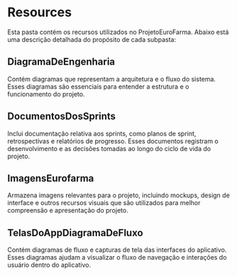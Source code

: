 # Resources

Esta pasta contém os recursos utilizados no ProjetoEuroFarma. Abaixo está uma descrição detalhada do propósito de cada subpasta:

## DiagramaDeEngenharia

Contém diagramas que representam a arquitetura e o fluxo do sistema. Esses diagramas são essenciais para entender a estrutura e o funcionamento do projeto.

## DocumentosDosSprints

Inclui documentação relativa aos sprints, como planos de sprint, retrospectivas e relatórios de progresso. Esses documentos registram o desenvolvimento e as decisões tomadas ao longo do ciclo de vida do projeto.

## ImagensEurofarma

Armazena imagens relevantes para o projeto, incluindo mockups, design de interface e outros recursos visuais que são utilizados para melhor compreensão e apresentação do projeto.

## TelasDoAppDiagramaDeFluxo

Contém diagramas de fluxo e capturas de tela das interfaces do aplicativo. Esses diagramas ajudam a visualizar o fluxo de navegação e interações do usuário dentro do aplicativo.
